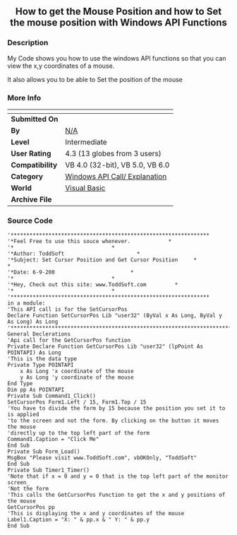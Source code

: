 ﻿<div align="center">

## How to get the Mouse Position and how to Set the mouse position with Windows API Functions


</div>

### Description

My Code shows you how to use the windows API functions so that you can view the x,y coordinates of a mouse.

It also allows you to be able to Set the position of the mouse
 
### More Info
 


<span>             |<span>
---                |---
**Submitted On**   |
**By**             |[N/A](https://github.com/Planet-Source-Code/PSCIndex/blob/master/ByAuthor/empty.md)
**Level**          |Intermediate
**User Rating**    |4.3 (13 globes from 3 users)
**Compatibility**  |VB 4\.0 \(32\-bit\), VB 5\.0, VB 6\.0
**Category**       |[Windows API Call/ Explanation](https://github.com/Planet-Source-Code/PSCIndex/blob/master/ByCategory/windows-api-call-explanation__1-39.md)
**World**          |[Visual Basic](https://github.com/Planet-Source-Code/PSCIndex/blob/master/ByWorld/visual-basic.md)
**Archive File**   |[](https://github.com/Planet-Source-Code/how-to-get-the-mouse-position-and-how-to-set-the-mouse-position-with-windows-api-functions__1-8785/archive/master.zip)





### Source Code

```
'***************************************************************
'*Feel Free to use this souce whenever.            *
'*                               *
'*Author: ToddSoft                       *
'*Subject: Set Cursor Position and Get Cursor Position     *               *
'*Date: 6-9-200                        *
'*                               *
'*Hey, Check out this site: www.ToddSoft.com         *
'*                               *
'***************************************************************
in a module:
'This API call is for the SetCursorPos
Declare Function SetCursorPos Lib "user32" (ByVal x As Long, ByVal y As Long) As Long
'************************************************************************************
General Declerations
'Api call for the GetCursorPos function
Private Declare Function GetCursorPos Lib "user32" (lpPoint As POINTAPI) As Long
'This is the data type
Private Type POINTAPI
    x As Long 'x coordinate of the mouse
    y As Long 'y coordinate of the mouse
End Type
Dim pp As POINTAPI
Private Sub Command1_Click()
SetCursorPos Form1.Left / 15, Form1.Top / 15
'You have to divide the form by 15 because the position you set it to is applied
'to the screen and not the form. By clicking on the button it moves the mouse
'directly up to the top left part of the form
Command1.Caption = "Click Me"
End Sub
Private Sub Form_Load()
MsgBox "Please visit www.ToddSoft.com", vbOKOnly, "ToddSoft"
End Sub
Private Sub Timer1_Timer()
'Note that if x = 0 and y = 0 that is the top left part of the monitor screen_
'Not the form
'This calls the GetCursorPos Function to get the x and y positions of the mouse
GetCursorPos pp
'This is displaying the x and y coordinates of the mouse
Label1.Caption = "X: " & pp.x & " Y: " & pp.y
End Sub
```

